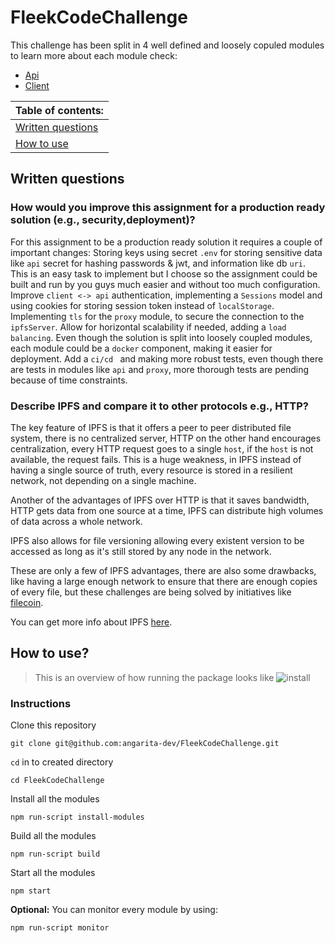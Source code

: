 # FleekCodeChallenge

This challenge has been split in 4 well defined and loosely copuled modules to learn more about each module check:
- [Api](./api/README.md)
- [Client](./client/README.md)


Table of contents:                       |
----------------------                   |
[Written questions](#written-questions)  |
[How to use](#how-to-use)                |


## Written questions
### How would you improve this assignment for a production ready solution (e.g., security,deployment)?

For this assignment to be a production ready solution it requires a couple of important changes:
Storing keys using secret `.env` for storing sensitive data like `api` secret for hashing passwords & jwt, and information like db `uri`. This is an easy task to implement but I choose so the assignment could be built and run by you guys much easier and without too much configuration.
Improve `client <-> api` authentication, implementing a `Sessions` model and using cookies for storing session token instead of `localStorage`.
Implementing `tls` for the `proxy` module, to secure the connection to the `ipfsServer`.
Allow for horizontal scalability if needed, adding a `load balancing`.
Even though the solution is split into loosely coupled modules, each module could be a `docker` component, making it easier for deployment.
Add a `ci/cd ` and making more robust tests, even though there are tests in modules like `api` and `proxy`, more thorough tests are pending because of time constraints.


### Describe IPFS and compare it to other protocols e.g., HTTP?

The key feature of IPFS is that it offers a peer to peer distributed file system, there is no centralized server, HTTP on the other hand encourages centralization, every HTTP request goes to a single `host`, if the `host` is not available, the request fails. This is a huge weakness, in IPFS instead of having a single source of truth, every resource is stored in a resilient network, not depending on a single machine.

Another of the advantages of IPFS over HTTP is that it saves bandwidth, HTTP gets data from one source at a time, IPFS can distribute high volumes of data across a whole network.

IPFS also allows for file versioning allowing every existent version to be accessed as long as it's still stored by any node in the network.

These are only a few of IPFS advantages, there are also some drawbacks, like having a large enough network to ensure that there are enough copies of every file, but these challenges are being solved by initiatives like [filecoin](https://filecoin.io/).


You can get more info about IPFS [here](https://ipfs.io/).


## How to use?
> This is an overview of how running the package looks like
![install](https://i.imgur.com/95nwu07.gif)

### Instructions

Clone this repository 

```
git clone git@github.com:angarita-dev/FleekCodeChallenge.git
```

`cd` in to created directory

```
cd FleekCodeChallenge
```

Install all the modules

```
npm run-script install-modules
```

Build all the modules
```
npm run-script build
```

Start all the modules
```
npm start
```

**Optional:** You can monitor every module by using:

```
npm run-script monitor
```
